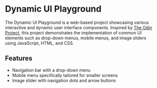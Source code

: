 # Dynamic UI Playground

The Dynamic UI Playground is a web-based project showcasing various interactive and dynamic user interface components. Inspired by [The Odin Project](https://www.theodinproject.com/), this project demonstrates the implementation of common UI elements such as drop-down menus, mobile menus, and image sliders using JavaScript, HTML, and CSS.

## Features

- Navigation bar with a drop-down menu
- Mobile menu specifically tailored for smaller screens
- Image slider with navigation dots and arrow buttons
